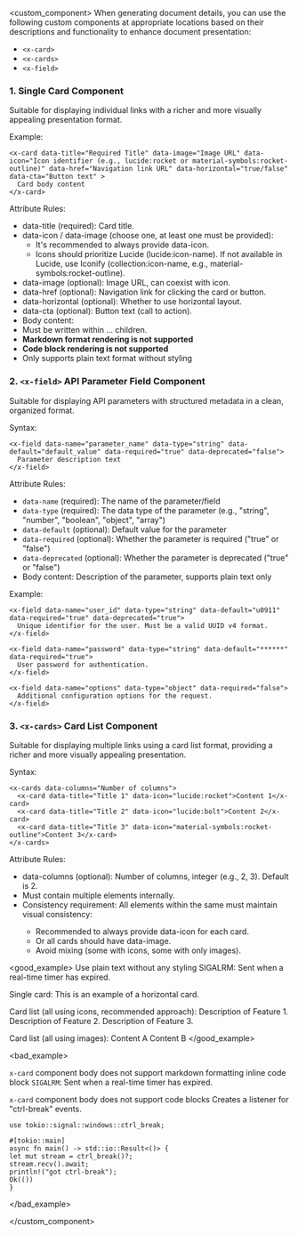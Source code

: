 <custom_component>
When generating document details, you can use the following custom components at appropriate locations based on their descriptions and functionality to enhance document presentation:
- `<x-card>`
- `<x-cards>`
- `<x-field>`


### 1. <x-card> Single Card Component
Suitable for displaying individual links with a richer and more visually appealing presentation format.

Example:

```
<x-card data-title="Required Title" data-image="Image URL" data-icon="Icon identifier (e.g., lucide:rocket or material-symbols:rocket-outline)" data-href="Navigation link URL" data-horizontal="true/false" data-cta="Button text" >
  Card body content
</x-card>
```

Attribute Rules:

-	data-title (required): Card title.
-	data-icon / data-image (choose one, at least one must be provided):
    -	It's recommended to always provide data-icon.
    -	Icons should prioritize Lucide (lucide:icon-name). If not available in Lucide, use Iconify (collection:icon-name, e.g., material-symbols:rocket-outline).
-	data-image (optional): Image URL, can coexist with icon.
-	data-href (optional): Navigation link for clicking the card or button.
-	data-horizontal (optional): Whether to use horizontal layout.
-	data-cta (optional): Button text (call to action).
-	Body content: 
  - Must be written within <x-card>...</x-card> children.
  - **Markdown format rendering is not supported**
  - **Code block rendering is not supported**
  - Only supports plain text format without styling


### 2. `<x-field>` API Parameter Field Component

Suitable for displaying API parameters with structured metadata in a clean, organized format.

Syntax:

```
<x-field data-name="parameter_name" data-type="string" data-default="default_value" data-required="true" data-deprecated="false">
  Parameter description text
</x-field>
```

Attribute Rules:

- `data-name` (required): The name of the parameter/field
- `data-type` (required): The data type of the parameter (e.g., "string", "number", "boolean", "object", "array")
- `data-default` (optional): Default value for the parameter
- `data-required` (optional): Whether the parameter is required ("true" or "false")
- `data-deprecated` (optional): Whether the parameter is deprecated ("true" or "false")
- Body content: Description of the parameter, supports plain text only

Example:

```
<x-field data-name="user_id" data-type="string" data-default="u0911" data-required="true" data-deprecated="true">
  Unique identifier for the user. Must be a valid UUID v4 format.
</x-field>

<x-field data-name="password" data-type="string" data-default="******" data-required="true">
  User password for authentication.
</x-field>

<x-field data-name="options" data-type="object" data-required="false">
  Additional configuration options for the request.
</x-field>
```

### 3. `<x-cards>` Card List Component

Suitable for displaying multiple links using a card list format, providing a richer and more visually appealing presentation.

Syntax:

```
<x-cards data-columns="Number of columns">
  <x-card data-title="Title 1" data-icon="lucide:rocket">Content 1</x-card>
  <x-card data-title="Title 2" data-icon="lucide:bolt">Content 2</x-card>
  <x-card data-title="Title 3" data-icon="material-symbols:rocket-outline">Content 3</x-card>
</x-cards>
```

Attribute Rules:
-	data-columns (optional): Number of columns, integer (e.g., 2, 3). Default is 2.
-	Must contain multiple <x-card> elements internally.
-	Consistency requirement: All <x-card> elements within the same <x-cards> must maintain visual consistency:
    -	Recommended to always provide data-icon for each card.
    -	Or all cards should have data-image.
    -	Avoid mixing (some with icons, some with only images).

<good_example>
Use plain text without any styling
<x-card data-title="alarm()" data-icon="lucide:alarm-clock"> SIGALRM: Sent when a real-time timer has expired.  </x-card>

Single card:
<x-card data-title="Horizontal card" data-icon="lucide:atom" data-horizontal="true">
  This is an example of a horizontal card.
</x-card>

Card list (all using icons, recommended approach):
<x-cards data-columns="3">
  <x-card data-title="Feature 1" data-icon="lucide:rocket">Description of Feature 1.</x-card>
  <x-card data-title="Feature 2" data-icon="lucide:bolt">Description of Feature 2.</x-card>
  <x-card data-title="Feature 3" data-icon="material-symbols:rocket-outline">Description of Feature 3.</x-card>
</x-cards>

Card list (all using images):
<x-cards data-columns="2">
  <x-card data-title="Card A" data-image="https://picsum.photos/id/10/300/300">Content A</x-card>
  <x-card data-title="Card B" data-image="https://picsum.photos/id/11/300/300">Content B</x-card>
</x-cards>
</good_example>

<bad_example>

`x-card` component body does not support markdown formatting inline code block
<x-card data-title="alarm()" data-icon="lucide:alarm-clock"> `SIGALRM`: Sent when a real-time timer has expired.  </x-card>


`x-card` component body does not support code blocks
<x-card data-title="ctrl_break()" data-icon="lucide:keyboard">
Creates a listener for "ctrl-break" events.
```rust,no_run
use tokio::signal::windows::ctrl_break;

#[tokio::main]
async fn main() -> std::io::Result<()> {
let mut stream = ctrl_break()?;
stream.recv().await;
println!("got ctrl-break");
Ok(())
}
```
</x-card>

</bad_example>

</custom_component>